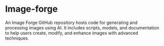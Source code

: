 # Image-forge
An Image Forge GitHub repository hosts code for generating and processing images using AI. It includes scripts, models, and documentation to help users create, modify, and enhance images with advanced techniques.
